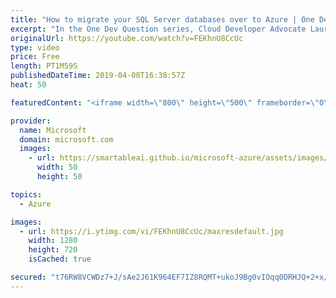 ```yaml
---
title: "How to migrate your SQL Server databases over to Azure | One Dev Question: Laurent Bugnion"
excerpt: "In the One Dev Question series, Cloud Developer Advocate Laurent Bugnion explains various development features of Azure. In this video, Laurent explains how to move your more complex existing SQL Server databases containing cross-database joins to Azure.    Get more information at: http://gslb.ch/296c-onedevquestion"
originalUrl: https://youtube.com/watch?v=FEKhnU8CcUc
type: video
price: Free
length: PT1M59S
publishedDateTime: 2019-04-08T16:38:57Z
heat: 50

featuredContent: "<iframe width=\"800\" height=\"500\" frameborder=\"0\" src=\"https://www.youtube.com/embed/FEKhnU8CcUc\" allow=\"accelerometer; autoplay; encrypted-media; gyroscope; picture-in-picture\" allowfullscreen></iframe>"

provider:
  name: Microsoft
  domain: microsoft.com
  images:
    - url: https://smartableai.github.io/microsoft-azure/assets/images/organizations/microsoft.com-50x50.jpg
      width: 50
      height: 50

topics:
  - Azure

images:
  - url: https://i.ytimg.com/vi/FEKhnU8CcUc/maxresdefault.jpg
    width: 1280
    height: 720
    isCached: true

secured: "t76RW8VCWDz7+J/sAe2J61K964EF7IZ8RQMT+ukoJ9Bg0vIOqq0DRHJQ+2+x/DLAawe/mb9tDrL/ieiimPjuE5paDv971G+qb/Y2ahDkkUD338aQqWSK6YPUsfSuEg7V83ZFxWIjAqADGpY7tDAhqem9YKlMwhlI96YEE4oNRsx/0FADpon7lhbB54y8Fo9LrREsmanrnusLcHpjudCTfZSSHgGdb69d3FmyMXBx7qYRFGOl8/8C4ywYplvkbrG6krOD/owrCnmrKNbOzK6Mt81M6sNQ4NCqUyCLewPwlx83L4LsDFsZDIiBlgT1wNAT28uiMddgUZjAWkr/WWE3R2ulMeHP2WmxS7rLXJYqtmM5Ir6IdQfx9ftTlLXW4tGPx+04bLK1VnVdBKi/sZORVarNwKBDsiTL8jrN+/14XeE=;yO1r5ZLD60rUzfY9DOueDw=="
---
```


